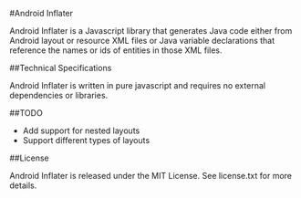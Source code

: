 #Android Inflater

Android Inflater is a Javascript library that generates Java code either from Android layout or resource XML files or Java variable declarations that reference the names or ids of entities in those XML files.

##Technical Specifications

Android Inflater is written in pure javascript and requires no external dependencies or libraries.

##TODO

* Add support for nested layouts
* Support different types of layouts

##License

Android Inflater is released under the MIT License. See license.txt for more details.